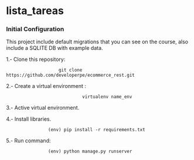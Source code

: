 # lista_tareas

### Initial Configuration

This project include default migrations that you can see on the course, also include a SQLITE DB with example data. 

1.- Clone this repository:

                        git clone https://github.com/developerpe/ecommerce_rest.git 

2.- Create a virtual environment :

                                 virtualenv name_env

3.- Active virtual environment.

4.- Install libraries.

                    (env) pip install -r requirements.txt 

5.- Run command:

                    (env) python manage.py runserver 
